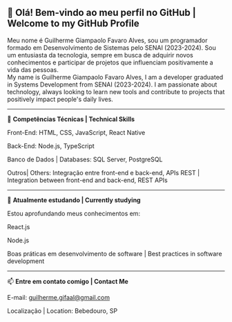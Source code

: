 ## 👋 Olá! Bem-vindo ao meu perfil no GitHub | Welcome to my GitHub Profile

Meu nome é Guilherme Giampaolo Favaro Alves, sou um programador formado em Desenvolvimento de Sistemas pelo SENAI (2023-2024). Sou um entusiasta da tecnologia, sempre em busca de adquirir novos conhecimentos e participar de projetos que influenciam positivamente a vida das pessoas.\
My name is Guilherme Giampaolo Favaro Alves, I am a developer graduated in Systems Development from SENAI (2023-2024). I am passionate about technology, always looking to learn new tools and contribute to projects that positively impact people's daily lives.

---

🔧 **Competências Técnicas | Technical Skills**

Front-End: HTML, CSS, JavaScript, React Native

Back-End: Node.js, TypeScript

Banco de Dados | Databases: SQL Server, PostgreSQL

Outros| Others: Integração entre front-end e back-end, APIs REST | Integration between front-end and back-end, REST APIs


---

🌱 **Atualmente estudando | Currently studying**

Estou aprofundando meus conhecimentos em:

React.js

Node.js

Boas práticas em desenvolvimento de software | Best practices in software development



---

📫 **Entre em contato comigo | Contact Me**

E-mail: guilherme.gifaal@gmail.com

Localização | Location: Bebedouro, SP
